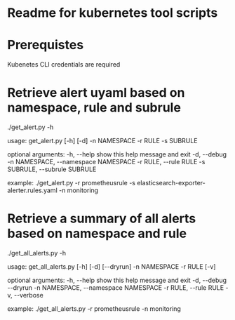 # Readme for kubernetes tool scripts

# Prerequistes
Kubenetes CLI credentials are required

# Retrieve alert uyaml based on namespace, rule and subrule
./get_alert.py -h

usage: get_alert.py [-h] [-d] -n NAMESPACE -r RULE -s SUBRULE

optional arguments:
  -h, --help            show this help message and exit
  -d, --debug
  -n NAMESPACE, --namespace NAMESPACE
  -r RULE, --rule RULE
  -s SUBRULE, --subrule SUBRULE

example: ./get_alert.py -r prometheusrule -s elasticsearch-exporter-alerter.rules.yaml -n monitoring


# Retrieve a summary of all alerts based on namespace and rule
./get_all_alerts.py -h

usage: get_all_alerts.py [-h] [-d] [--dryrun] -n NAMESPACE -r RULE [-v]

optional arguments:
  -h, --help            show this help message and exit
  -d, --debug
  --dryrun
  -n NAMESPACE, --namespace NAMESPACE
  -r RULE, --rule RULE
  -v, --verbose

example: ./get_all_alerts.py -r prometheusrule -n monitoring
